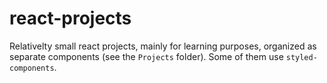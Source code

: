 # react-projects

Relativelty small react projects, mainly for learning purposes, organized as separate components (see the `Projects` folder).
Some of them use `styled-components`.
